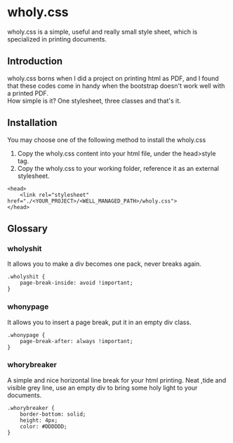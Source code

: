 # wholy.css
wholy.css is a simple, useful and really small style sheet, which is specialized in printing documents. 
 
## Introduction
wholy.css borns when I did a project on printing html as PDF, and I found that these codes come in handy when the bootstrap doesn't work well with a printed PDF.  
How simple is it? One stylesheet, three classes and that's it.

## Installation
You may choose one of the following method to install the wholy.css
1. Copy the wholy.css content into your html file, under the head>style tag.
2. Copy the wholy.css to your working folder, reference it as an external stylesheet.
```
<head>
    <link rel="stylesheet" href="./<YOUR_PROJECT>/<WELL_MANAGED_PATH>/wholy.css">
</head>
```

## Glossary
### wholyshit 
It allows you to make a div becomes one pack, never breaks again.
```
.wholyshit {
    page-break-inside: avoid !important;
}
```
### whonypage 
It allows you to insert a page break, put it in an empty div class.
```
.whonypage {
    page-break-after: always !important;
}
```
### whorybreaker
A simple and nice horizontal line break for your html printing. Neat ,tide and visible grey line, use an empty div to bring some holy light to your documents.
```
.whorybreaker {
    border-bottom: solid;
    height: 4px;
    color: #DDDDDD;
}
```